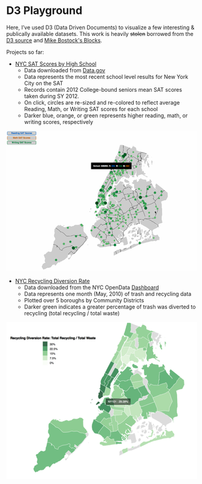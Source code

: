 # D3 Playground



Here, I’ve used D3 (Data Driven Documents) to visualize a few interesting & publically available datasets. 
This work is heavily ~~stolen~~ borrowed from the [D3 source](https://d3js.org) and [Mike Bostock's Blocks](http://bl.ocks.org/mbostock).

Projects so far:
* [NYC SAT Scores by High School](https://github.com/tejeffers/d3-playground/blob/master/index_SAT.html)
	- Data downloaded from [Data.gov](https://catalog.data.gov/dataset/sat-results-e88d7)
	- Data represents the most recent school level results for New York City on the SAT
	- Records contain 2012 College-bound seniors mean SAT scores taken during SY 2012.
	- On click, circles are re-sized and re-colored to reflect average Reading, Math, or Writing SAT scores for each school
	- Darker blue, orange, or green represents higher reading, math, or writing scores, respectively


![SATscores_GIF](https://github.com/tejeffers/d3-playground/blob/master/SATscores_gif.gif)

* [NYC Recycling Diversion Rate](https://github.com/tejeffers/d3-playground/blob/master/index_recycling.html)
	- Data downloaded from the NYC OpenData [Dashboard](https://nycopendata.socrata.com)
	- Data represents one month (May, 2010) of trash and recycling data
	- Plotted over 5 boroughs by Community Districts
	- Darker green indicates a greater percentage of trash was diverted to recycling (total recycling / total waste)

![Recycling_Map](https://github.com/tejeffers/d3-playground/blob/master/diversion_rates.png)